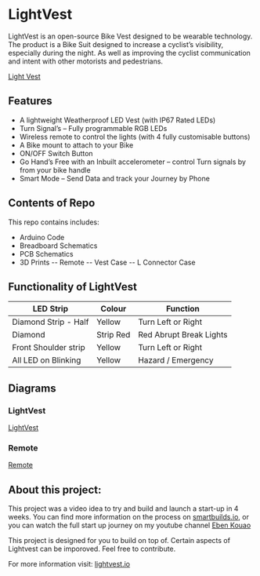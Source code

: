 # LightVest

LightVest is an open-source Bike Vest designed to be wearable technology. The product is a Bike Suit designed to increase a cyclist’s visibility, especially during the night. As well as improving the cyclist communication and intent with other motorists and pedestrians.

[Light Vest](img/readme/lightvest-back-left.png)

## Features

- A lightweight Weatherproof LED Vest (with IP67 Rated LEDs)
- Turn Signal’s – Fully programmable RGB LEDs
- Wireless remote to control the lights (with 4 fully customisable buttons)
- A Bike mount to attach to your Bike
- ON/OFF Switch Button
- Go Hand’s Free with an Inbuilt accelerometer – control Turn signals by from your bike handle
- Smart Mode – Send Data and track your Journey by Phone

## Contents of Repo

This repo contains includes:

- Arduino Code
- Breadboard Schematics
- PCB Schematics
- 3D Prints
  -- Remote
  -- Vest Case
  -- L Connector Case

## Functionality of LightVest

| LED Strip            | Colour    | Function                |
| -------------------- | --------- | ----------------------- |
| Diamond Strip - Half | Yellow    | Turn Left or Right      |
| Diamond              | Strip Red | Red Abrupt Break Lights |
| Front Shoulder strip | Yellow    | Turn Left or Right      |
| All LED on Blinking  | Yellow    | Hazard / Emergency      |

## Diagrams

### LightVest

[LightVest](Diagrams/LED_bike_vest_bb.png)

### Remote

[Remote](Diagrams/LED_bike_remote_bb.png)

## About this project:

This project was a video idea to try and build and launch a start-up in 4 weeks. You can find more information on the process on [smartbuilds.io](https://smartbuilds.io), or you can watch the full start up journey on my youtube channel [Eben Kouao](https://www.youtube.com/channel/UCGxwyXJWEarxh2XWqvygiIg)

This project is designed for you to build on top of. Certain aspects of Lightvest can be imporoved. Feel free to contribute.

For more information visit: [lightvest.io](https://lightvest.io)
